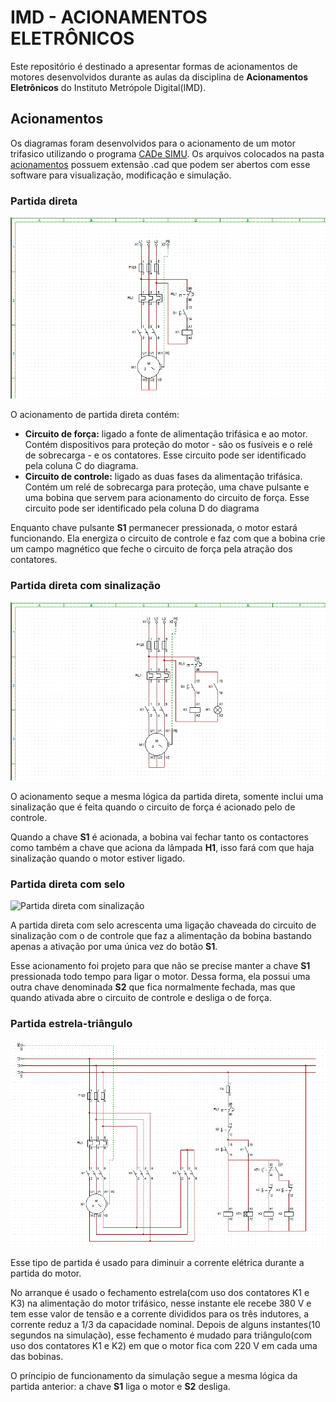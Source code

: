 # IMD - ACIONAMENTOS ELETRÔNICOS

Este repositório é destinado a apresentar formas de acionamentos de motores desenvolvidos durante as aulas da disciplina de **Acionamentos Eletrônicos** do Instituto Metrópole Digital(IMD).


## Acionamentos

Os diagramas foram desenvolvidos para o acionamento de um motor trifasico utilizando o programa [CADe SIMU](https://www.cadesimu.net/). Os arquivos colocados na pasta [acionamentos](./acionamentos) possuem extensão .cad que podem ser abertos com esse software para visualização, modificação e simulação.


### Partida direta

![Partida direta](./img/partida_direta.png)

O acionamento de partida direta contém:
- **Circuito de força:** ligado a fonte de alimentação trifásica e ao motor. Contém dispositivos para proteção do motor - são os fusíveis e o relé de sobrecarga - e os contatores. Esse circuito pode ser identificado pela coluna C do diagrama.
- **Circuito de controle:** ligado as duas fases da alimentação trifásica. Contém um relé de sobrecarga para proteção, uma chave pulsante e uma bobina que servem para acionamento do circuito de força. Esse circuito pode ser identificado pela coluna D do diagrama

Enquanto chave pulsante **S1** permanecer pressionada, o motor estará funcionando. Ela energiza o circuito de controle e faz com que a bobina crie um campo magnético que feche o circuito de força pela atração dos contatores.


### Partida direta com sinalização

![Partida direta com sinalização](./img/partida_direta_com_sinalização.png)

O acionamento seque a mesma lógica da partida direta, somente inclui uma sinalização que é feita quando o circuito de força é acionado pelo de controle.

Quando a chave **S1** é acionada, a bobina vai fechar tanto os contactores como também a chave que aciona da lâmpada **H1**, isso fará com que haja sinalização quando o motor estiver ligado.


### Partida direta com selo

![Partida direta com sinalização](./img/partida_direta_com_selo_elétrico.png)

A partida direta com selo acrescenta uma ligação chaveada do circuito de sinalização com o de controle que faz a alimentação da bobina bastando apenas a ativação por uma única vez do botão **S1**.

Esse acionamento foi projeto para que não se precise manter a chave **S1** pressionada todo tempo para ligar o motor. Dessa forma, ela possui uma outra chave denominada **S2** que fica normalmente fechada, mas que quando ativada abre o circuito de controle e desliga o de força.


### Partida estrela-triângulo

![Partida estrela-triângulo](./img/partida_estrela-triangulo.png)

Esse tipo de partida é usado para diminuir a corrente elétrica durante a partida do motor. 

No arranque é usado o fechamento estrela(com uso dos contatores K1 e K3) na alimentação do motor trifásico, nesse instante ele recebe 380 V e tem esse valor de tensão e a corrente divididos para os três indutores, a corrente reduz a 1/3 da capacidade nominal. Depois de alguns instantes(10 segundos na simulação), esse fechamento é mudado para triângulo(com uso dos contatores K1 e K2) em que o motor fica com 220 V em cada uma das bobinas.

O príncipio de funcionamento da simulação segue a mesma lógica da partida anterior: a chave **S1** liga o motor e **S2** desliga.